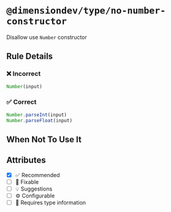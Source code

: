 <!-- begin title -->

# `@dimensiondev/type/no-number-constructor`

Disallow use `Number` constructor

<!-- end title -->

## Rule Details

### :x: Incorrect

```ts
Number(input)
```

### :white_check_mark: Correct

```ts
Number.parseInt(input)
Number.parseFloat(input)
```

## When Not To Use It

## Attributes

<!-- begin attributes -->

- [x] :white_check_mark: Recommended
- [ ] :wrench: Fixable
- [ ] :bulb: Suggestions
- [ ] :gear: Configurable
- [ ] :thought_balloon: Requires type information

<!-- end attributes -->
